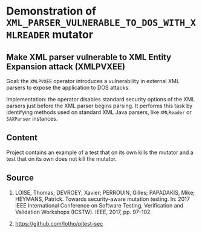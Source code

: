 # Demonstration of `XML_PARSER_VULNERABLE_TO_DOS_WITH_XMLREADER` mutator

## Make XML parser vulnerable to XML Entity Expansion attack (XMLPVXEE)

Goal: the `XMLPVXEE` operator introduces a vulnerability in external XML parsers to expose the application to DOS attacks. 

Implementation: the operator disables standard security options of the XML parsers just before the XML parser begins parsing. It performs this task by identifying methods used on standard XML Java parsers, like `XMLReader` or `SAXParser` instances.

## Content

Project contains an example of a test that on its own kills the mutator and a test that on its own does not kill the mutator.

## Source

1) LOISE, Thomas; DEVROEY, Xavier; PERROUIN, Gilles; PAPADAKIS, Mike; HEYMANS, Patrick. Towards security-aware mutation testing. In: 2017 IEEE International Conference on Software Testing, Verification and Validation Workshops (ICSTW). IEEE, 2017, pp. 97–102.

2) https://github.com/Iotho/pitest-sec